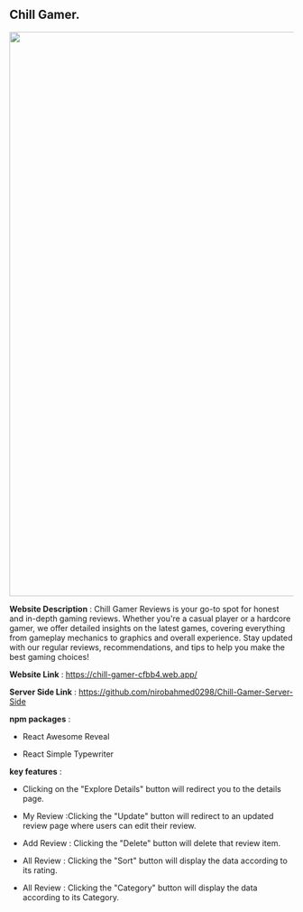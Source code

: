 ## Chill Gamer.

<div align="center">
  <img width="1000" src="https://i.ibb.co.com/YFrK7B2N/Capture1.jpg"/>
</div>


**Website Description** : Chill Gamer Reviews is your go-to spot for honest and in-depth gaming reviews. Whether you're a casual player or a hardcore gamer, we offer detailed insights on the latest games, covering everything from gameplay mechanics to graphics and overall experience. Stay updated with our regular reviews, recommendations, and tips to help you make the best gaming choices!

**Website Link** : https://chill-gamer-cfbb4.web.app/

**Server Side Link** : https://github.com/nirobahmed0298/Chill-Gamer-Server-Side

**npm packages** : 
- React Awesome Reveal 
* React Simple Typewriter

**key features** : 
- Clicking on the "Explore Details" button will redirect you to the details page.
* My Review :Clicking the "Update" button will redirect to an updated review page where users can edit their review.
- Add Review : Clicking the "Delete" button will delete that review item.
* All Review : Clicking the "Sort" button will display the data according to its rating.
- All Review : Clicking the "Category" button will display the data according to its Category.
